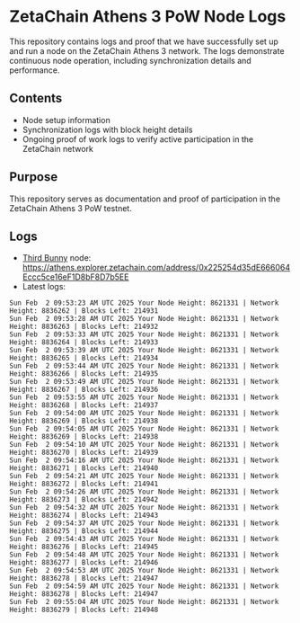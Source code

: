 # ZetaChain Athens 3 PoW Node Logs
This repository contains logs and proof that we have successfully set up and run a node on the ZetaChain Athens 3 network. The logs demonstrate continuous node operation, including synchronization details and performance.

## Contents
- Node setup information
- Synchronization logs with block height details
- Ongoing proof of work logs to verify active participation in the ZetaChain network

## Purpose
This repository serves as documentation and proof of participation in the ZetaChain Athens 3 PoW testnet.

## Logs

- [Third Bunny](https://thirdbunny.xyz/) node: https://athens.explorer.zetachain.com/address/0x225254d35dE666064Eccc5ce16eF1D8bF8D7b5EE
- Latest logs:
```
Sun Feb  2 09:53:23 AM UTC 2025 Your Node Height: 8621331 | Network Height: 8836262 | Blocks Left: 214931
Sun Feb  2 09:53:28 AM UTC 2025 Your Node Height: 8621331 | Network Height: 8836263 | Blocks Left: 214932
Sun Feb  2 09:53:33 AM UTC 2025 Your Node Height: 8621331 | Network Height: 8836264 | Blocks Left: 214933
Sun Feb  2 09:53:39 AM UTC 2025 Your Node Height: 8621331 | Network Height: 8836265 | Blocks Left: 214934
Sun Feb  2 09:53:44 AM UTC 2025 Your Node Height: 8621331 | Network Height: 8836266 | Blocks Left: 214935
Sun Feb  2 09:53:49 AM UTC 2025 Your Node Height: 8621331 | Network Height: 8836267 | Blocks Left: 214936
Sun Feb  2 09:53:55 AM UTC 2025 Your Node Height: 8621331 | Network Height: 8836268 | Blocks Left: 214937
Sun Feb  2 09:54:00 AM UTC 2025 Your Node Height: 8621331 | Network Height: 8836269 | Blocks Left: 214938
Sun Feb  2 09:54:05 AM UTC 2025 Your Node Height: 8621331 | Network Height: 8836269 | Blocks Left: 214938
Sun Feb  2 09:54:10 AM UTC 2025 Your Node Height: 8621331 | Network Height: 8836270 | Blocks Left: 214939
Sun Feb  2 09:54:16 AM UTC 2025 Your Node Height: 8621331 | Network Height: 8836271 | Blocks Left: 214940
Sun Feb  2 09:54:21 AM UTC 2025 Your Node Height: 8621331 | Network Height: 8836272 | Blocks Left: 214941
Sun Feb  2 09:54:26 AM UTC 2025 Your Node Height: 8621331 | Network Height: 8836273 | Blocks Left: 214942
Sun Feb  2 09:54:32 AM UTC 2025 Your Node Height: 8621331 | Network Height: 8836274 | Blocks Left: 214943
Sun Feb  2 09:54:37 AM UTC 2025 Your Node Height: 8621331 | Network Height: 8836275 | Blocks Left: 214944
Sun Feb  2 09:54:43 AM UTC 2025 Your Node Height: 8621331 | Network Height: 8836276 | Blocks Left: 214945
Sun Feb  2 09:54:48 AM UTC 2025 Your Node Height: 8621331 | Network Height: 8836277 | Blocks Left: 214946
Sun Feb  2 09:54:53 AM UTC 2025 Your Node Height: 8621331 | Network Height: 8836278 | Blocks Left: 214947
Sun Feb  2 09:54:59 AM UTC 2025 Your Node Height: 8621331 | Network Height: 8836278 | Blocks Left: 214947
Sun Feb  2 09:55:04 AM UTC 2025 Your Node Height: 8621331 | Network Height: 8836279 | Blocks Left: 214948
```

